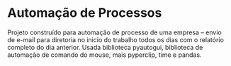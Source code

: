 # Automação de Processos 
 Projeto construído para automação de processo de uma empresa – envio de e-mail para diretoria no inicio do trabalho todos os dias com o relatório completo do dia anterior. Usada biblioteca pyautogui, biblioteca de automação de comando do mouse, mais pyperclip, time e pandas. 
